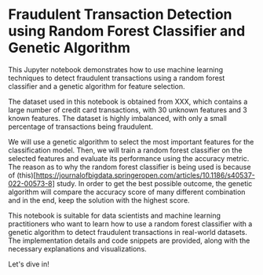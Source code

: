 # Fraudulent Transaction Detection using Random Forest Classifier and Genetic Algorithm
This Jupyter notebook demonstrates how to use machine learning techniques to detect fraudulent transactions using a random forest classifier and a genetic algorithm for feature selection.

The dataset used in this notebook is obtained from XXX, which contains a large number of credit card transactions, with 30 unknown features and 3 known features. The dataset is highly imbalanced, with only a small percentage of transactions being fraudulent.

We will use a genetic algorithm to select the most important features for the classification model. Then, we will train a random forest classifier on the selected features and evaluate its performance using the accuracy metric. The reason as to why the random forest classifier is being used is because of (this)[https://journalofbigdata.springeropen.com/articles/10.1186/s40537-022-00573-8] study. In order to get the best possible outcome, the genetic algorithm will compare the accuracy score of many different combination and in the end, keep the solution with the highest score.

This notebook is suitable for data scientists and machine learning practitioners who want to learn how to use a random forest classifier with a genetic algorithm to detect fraudulent transactions in real-world datasets. The implementation details and code snippets are provided, along with the necessary explanations and visualizations.

Let's dive in!
